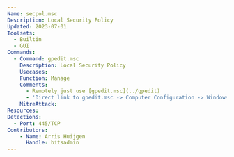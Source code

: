 ```yaml
---
Name: secpol.msc
Description: Local Security Policy
Updated: 2023-07-01
Toolsets:
  - Builtin
  - GUI
Commands:
  - Command: gpedit.msc
    Description: Local Security Policy
    Usecases:
    Function: Manage
    Comments:
      - Remotely just use [gpedit.msc](../gpedit)
      - 'Direct link to gpedit.msc -> Computer Configuration -> Windows Settings -> Security Settings'
    MitreAttack:
Resources:
Detections:
  - Port: 445/TCP
Contributors:
    - Name: Arris Huijgen
      Handle: bitsadmin
---
```

